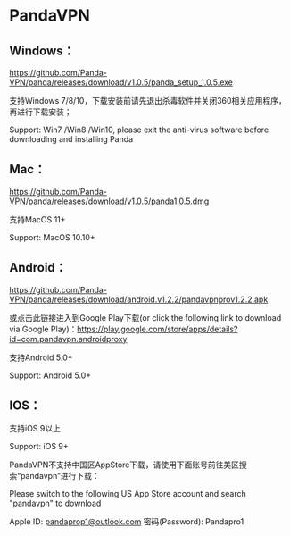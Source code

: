 # PandaVPN 

## Windows：

 https://github.com/Panda-VPN/panda/releases/download/v1.0.5/panda_setup_1.0.5.exe
 
支持Windows 7/8/10，下载安装前请先退出杀毒软件并关闭360相关应用程序，再进行下载安装；

Support: Win7 /Win8 /Win10, please exit the anti-virus software before downloading and installing Panda

## Mac：

https://github.com/Panda-VPN/panda/releases/download/v1.0.5/panda1.0.5.dmg

支持MacOS 11+

Support: MacOS 10.10+

## Android：

https://github.com/Panda-VPN/panda/releases/download/android.v1.2.2/pandavpnprov1.2.2.apk

或点击此链接进入到Google Play下载(or click the following link to download via Google Play)：https://play.google.com/store/apps/details?id=com.pandavpn.androidproxy

支持Android 5.0+

Support: Android 5.0+

## IOS：

支持iOS 9以上

Support: iOS 9+

PandaVPN不支持中国区AppStore下载，请使用下面账号前往美区搜索“pandavpn”进行下载：

Please switch to the following US App Store account and search "pandavpn" to download

Apple ID: pandaprop1@outlook.com 密码(Password): Pandapro1



